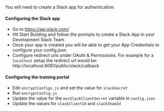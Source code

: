 You will need to create a Slack app for authentication.

#### Configuring the Slack app

- Go to https://api.slack.com/
- Hit Start Building and follow the prompts to create a Slack App in your Development Slack Team
- Once your app is created you will be able to get your App Credentials to configure your config.json
- Configure redirect urls under OAuth & Permissions. For example for a `localhost` setup the redirect url would be: http://localhost:8081/public/slack/callback

#### Configuring the training portal

- Edit `encryptConfigs.js` and set the value for `slackSecret`
- Run `encryptConfig.js`
- Update the value for the `encSlackClientSecret` variable in `config.json`
- Update the values for `slackClientId` and `slackTeamId`
